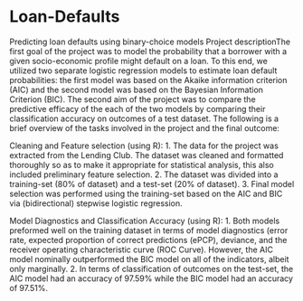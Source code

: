 # Loan-Defaults

Predicting loan defaults using binary-choice models
	Project descriptionThe first goal of the project was to model the probability that a borrower with a given socio-economic profile might default on a loan. To this end, we utilized two separate logistic regression models to estimate loan default probabilities: the first model was based on the Akaike information criterion (AIC) and the second model was based on the Bayesian Information Criterion (BIC). The second aim of the project was to compare the predictive efficacy of the each of the two models by comparing their classification accuracy on outcomes of a test dataset. The following is a brief overview of the tasks involved in the project and the final outcome:

Cleaning and Feature selection (using R):
	1. The data for the project was extracted from the Lending Club. The dataset was cleaned and formatted thoroughly so as to make it appropriate for statistical analysis, this also included preliminary feature selection.
	2. The dataset was divided into a training-set (80% of dataset) and a test-set (20% of dataset). 
	3. Final model selection was performed using the training-set based on the AIC and BIC via (bidirectional) stepwise logistic regression. 

Model Diagnostics and Classification Accuracy (using R):
	1. Both models preformed well on the training dataset in terms of model diagnostics (error rate, expected proportion of correct predictions (ePCP), deviance, and the receiver operating characteristic curve (ROC Curve). However, the AIC model nominally outperformed the BIC model on all of the indicators, albeit only marginally.
	2. In terms of classification of outcomes on the test-set, the AIC model had an accuracy of 97.59% while the BIC model had an accuracy of 97.51%.
